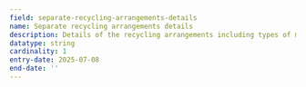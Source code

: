 ```yaml
---
field: separate-recycling-arrangements-details
name: Separate recycling arrangements details
description: Details of the recycling arrangements including types of materials, collection methods and storage facilities
datatype: string
cardinality: 1
entry-date: 2025-07-08
end-date: ''
---
```

